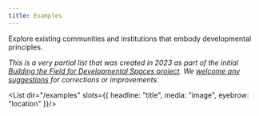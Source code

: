 ```yaml
---
title: Examples
---
```


Explore existing communities and institutions that embody developmental principles.

*This is a very partial list that was created in 2023 as part of the initial [Building the Field for Developmental Spaces project](https://lifeitself.org/blog/2023/06/20/building-field-for-developmental-spaces). We [welcome any suggestions](/about) for corrections or improvements.*

<List dir="/examples" slots={{ headline: "title", media: "image", eyebrow: "location" }}/>

